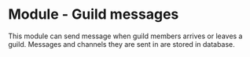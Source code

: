 # Module - Guild messages

This module can send message when guild members arrives or leaves a guild. Messages and channels they are sent in are
stored in database.
